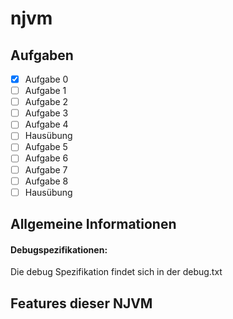 # njvm

## Aufgaben

- [x] Aufgabe 0
- [ ] Aufgabe 1
- [ ] Aufgabe 2
- [ ] Aufgabe 3
- [ ] Aufgabe 4
- [ ] Hausübung
- [ ] Aufgabe 5
- [ ] Aufgabe 6
- [ ] Aufgabe 7
- [ ] Aufgabe 8
- [ ] Hausübung

## Allgemeine Informationen

#### Debugspezifikationen:

Die debug Spezifikation findet sich in der debug.txt

## Features dieser NJVM

